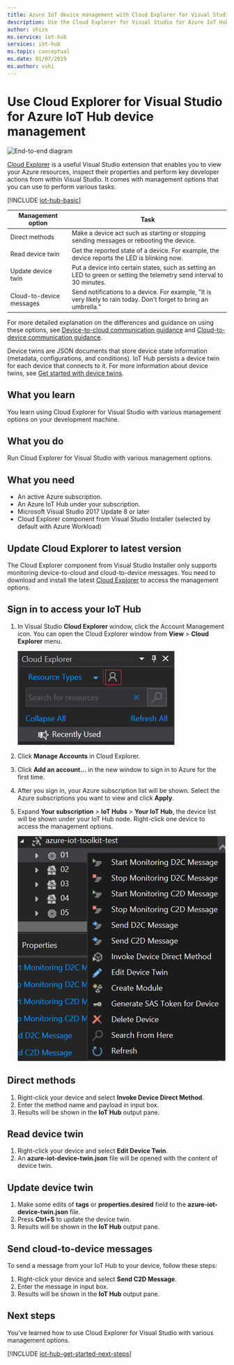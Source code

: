 ```yaml
---
title: Azure IoT device management with Cloud Explorer for Visual Studio | Microsoft Docs
description: Use the Cloud Explorer for Visual Studio for Azure IoT Hub device management, featuring the Direct methods and the Twin's desired properties management options.
author: shizn
ms.service: iot-hub
services: iot-hub
ms.topic: conceptual
ms.date: 01/07/2019
ms.author: xshi
---
```


# Use Cloud Explorer for Visual Studio for Azure IoT Hub device management

![End-to-end diagram](media/iot-hub-get-started-e2e-diagram/2.png)

[Cloud Explorer](https://marketplace.visualstudio.com/items?itemName=ms-azuretools.CloudExplorerForVS) is a useful Visual Studio extension that enables you to view your Azure resources, inspect their properties and perform key developer actions from within Visual Studio. It comes with management options that you can use to perform various tasks.

[!INCLUDE [iot-hub-basic](../../includes/iot-hub-basic-whole.md)]

| Management option          | Task                    |
|----------------------------|--------------------------------|
| Direct methods             | Make a device act such as starting or stopping sending messages or rebooting the device.                                        |
| Read device twin           | Get the reported state of a device. For example, the device reports the LED is blinking now.                                    |
| Update device twin         | Put a device into certain states, such as setting an LED to green or setting the telemetry send interval to 30 minutes.         |
| Cloud-to-device messages   | Send notifications to a device. For example, "It is very likely to rain today. Don't forget to bring an umbrella."              |

For more detailed explanation on the differences and guidance on using these options, see [Device-to-cloud communication guidance](iot-hub-devguide-d2c-guidance.md) and [Cloud-to-device communication guidance](iot-hub-devguide-c2d-guidance.md).

Device twins are JSON documents that store device state information (metadata, configurations, and conditions). IoT Hub persists a device twin for each device that connects to it. For more information about device twins, see [Get started with device twins](iot-hub-node-node-twin-getstarted.md).

## What you learn

You learn using Cloud Explorer for Visual Studio with various management options on your development machine.

## What you do

Run Cloud Explorer for Visual Studio with various management options.

## What you need

- An active Azure subscription.
- An Azure IoT Hub under your subscription.
- Microsoft Visual Studio 2017 Update 8 or later
- Cloud Explorer component from Visual Studio Installer (selected by default with Azure Workload)

## Update Cloud Explorer to latest version

The Cloud Explorer component from Visual Studio Installer only supports monitoring device-to-cloud and cloud-to-device messages. You need to download and install the latest [Cloud Explorer](https://marketplace.visualstudio.com/items?itemName=ms-azuretools.CloudExplorerForVS) to access the management options.

## Sign in to access your IoT Hub

1. In Visual Studio **Cloud Explorer** window, click the Account Management icon. You can open the Cloud Explorer window from **View** > **Cloud Explorer** menu.

    ![Click Account Management](media/iot-hub-visual-studio-cloud-device-messaging/click-account-management.png)

1. Click **Manage Accounts** in Cloud Explorer.
1. Click **Add an account...** in the new window to sign in to Azure for the first time.
1. After you sign in, your Azure subscription list will be shown. Select the Azure subscriptions you want to view and click **Apply**.
1. Expand **Your subscription** > **IoT Hubs** > **Your IoT Hub**, the device list will be shown under your IoT Hub node. Right-click one device to access the management options.

    ![Management options](media/iot-hub-device-management-visual-studio/management-options.png)

## Direct methods

1. Right-click your device and select **Invoke Device Direct Method**.
1. Enter the method name and payload in input box.
1. Results will be shown in the **IoT Hub** output pane.

## Read device twin

1. Right-click your device and select **Edit Device Twin**.
1. An **azure-iot-device-twin.json** file will be opened with the content of device twin.

## Update device twin

1. Make some edits of **tags** or **properties.desired** field to the **azure-iot-device-twin.json** file.
1. Press **Ctrl+S** to update the device twin.
1. Results will be shown in the **IoT Hub** output pane.

## Send cloud-to-device messages

To send a message from your IoT Hub to your device, follow these steps:

1. Right-click your device and select **Send C2D Message**.
1. Enter the message in input box.
1. Results will be shown in the **IoT Hub** output pane.

## Next steps

You've learned how to use Cloud Explorer for Visual Studio with various management options.

[!INCLUDE [iot-hub-get-started-next-steps](../../includes/iot-hub-get-started-next-steps.md)]
